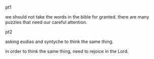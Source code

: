 pt1

we should not take the words in the bible for granted. there are many puzzles that need our careful attention.

pt2

asking eudias and syntyche to think the same thing. 

in order to think the same thing, need to rejoice in the Lord.
